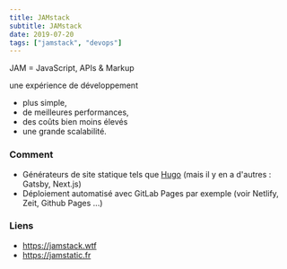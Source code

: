 ```yaml
---
title: JAMstack
subtitle: JAMstack
date: 2019-07-20
tags: ["jamstack", "devops"]
---
```


JAM = JavaScript, APIs & Markup

une expérience de développement
*  plus simple, 
*  de meilleures performances, 
*  des coûts bien moins élevés
*  une grande scalabilité.


### Comment

* Générateurs de site statique tels que [Hugo](https://dromzee.fr/post/2019-07-25-hugo/) (mais il y en a d'autres : Gatsby, Next.js)
* Déploiement automatisé avec GitLab Pages par exemple (voir Netlify, Zeit, Github Pages ...)

### Liens

* https://jamstack.wtf
* https://jamstatic.fr